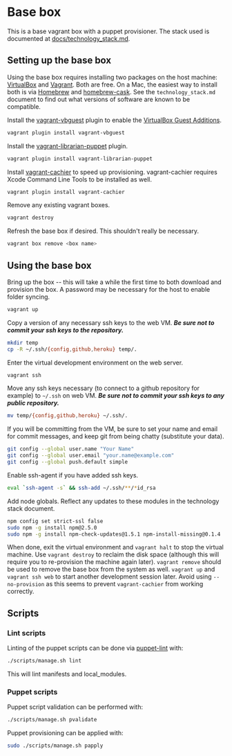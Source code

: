 # Base box

This is a base vagrant box with a puppet provisioner.  The stack used is documented at [docs/technology_stack.md](docs/technology_stack.md).

## Setting up the base box

Using the base box requires installing two packages on the host machine: [VirtualBox](https://www.virtualbox.org/) and [Vagrant](http://www.vagrantup.com/).  Both are free.  On a Mac, the easiest way to install both is via [Homebrew](http://mxcl.github.io/homebrew/) and [homebrew-cask](https://github.com/phinze/homebrew-cask).  See the `technology_stack.md` document to find out what versions of software are known to be compatible.


Install the [vagrant-vbguest](https://github.com/dotless-de/vagrant-vbguest) plugin to enable the [VirtualBox Guest Additions](https://www.virtualbox.org/manual/ch04.html).

```bash
vagrant plugin install vagrant-vbguest
```

Install the [vagrant-librarian-puppet](https://github.com/mhahn/vagrant-librarian-puppet) plugin.

```bash
vagrant plugin install vagrant-librarian-puppet
```

Install [vagrant-cachier](https://github.com/fgrehm/vagrant-cachier) to speed up provisioning.  vagrant-cachier requires Xcode Command Line Tools to be installed as well.

```bash
vagrant plugin install vagrant-cachier
```

Remove any existing vagrant boxes.
  
```bash
vagrant destroy
```

Refresh the base box if desired.  This shouldn't really be necessary.

```bash
vagrant box remove <box name>
```

## Using the base box

Bring up the box -- this will take a while the first time to both download and provision the box.  A password may be necessary for the host to enable folder syncing.

```bash
vagrant up
```

Copy a version of any necessary ssh keys to the web VM.  ***Be sure not to commit your ssh keys to the repository.***

```bash
mkdir temp
cp -R ~/.ssh/{config,github,heroku} temp/.
```

Enter the virtual development environment on the web server.

```bash
vagrant ssh
```

Move any ssh keys necessary (to connect to a github repository for example) to `~/.ssh` on web VM.  ***Be sure not to commit your ssh keys to any public repository.***

```bash
mv temp/{config,github,heroku} ~/.ssh/.
```

If you will be committing from the VM, be sure to set your name and email for commit messages, and keep git from being chatty (substitute your data).

```bash
git config --global user.name "Your Name"
git config --global user.email "your.name@example.com"
git config --global push.default simple
```

Enable ssh-agent if you have added ssh keys.

```bash
eval `ssh-agent -s` && ssh-add ~/.ssh/**/*id_rsa
```

Add node globals.  Reflect any updates to these modules in the technology stack document.

```bash
npm config set strict-ssl false
sudo npm -g install npm@2.5.0
sudo npm -g install npm-check-updates@1.5.1 npm-install-missing@0.1.4
```

When done, exit the virtual environment and `vagrant halt` to stop the virtual machine.  Use `vagrant destroy` to reclaim the disk space (although this will require you to re-provision the machine again later).  `vagrant remove` should be used to remove the base box from the system as well.  `vagrant up` and `vagrant ssh web` to start another development session later.  Avoid using `--no-provision` as this seems to prevent `vagrant-cachier` from working correctly.


## Scripts

### Lint scripts

Linting of the puppet scripts can be done via [puppet-lint](http://puppet-lint.com/) with:

```bash
./scripts/manage.sh lint
```

This will lint manifests and local_modules.

### Puppet scripts

Puppet script validation can be performed with:

```bash
./scripts/manage.sh pvalidate
```

Puppet provisioning can be applied with:

```bash
sudo ./scripts/manage.sh papply
```
